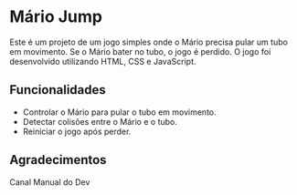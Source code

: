 # Mário Jump

Este é um projeto de um jogo simples onde o Mário precisa pular um tubo em movimento. Se o Mário bater no tubo, o jogo é perdido. O jogo foi desenvolvido utilizando HTML, CSS e JavaScript.

## Funcionalidades

- Controlar o Mário para pular o tubo em movimento.
- Detectar colisões entre o Mário e o tubo.
- Reiniciar o jogo após perder.

## Agradecimentos

Canal Manual do Dev

